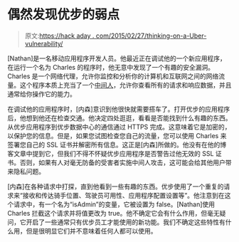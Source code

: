 # 偶然发现优步的弱点

> 原文:[https://hack aday . com/2015/02/27/thinking-on-a-Uber-vulnerability/](https://hackaday.com/2015/02/27/stumbling-upon-an-uber-vulnerability/)

[Nathan]是一名移动应用程序开发人员。他最近正在调试他的一个新应用程序，在运行一个名为 Charles 的程序时，他无意中发现了一个有趣的安全漏洞。Charles 是一个网络代理，允许你监控和分析你的计算机和互联网之间的网络流量。这个程序本质上充当了一个[中间人](http://hackaday.com/2014/12/10/yik-yak-mitm-hack-give-the-dog-a-bone/ "Man in the middle hack")，允许你查看所有的请求和响应数据，并且通常给你操作它的能力。

在调试他的应用程序时，[内森]意识到他很快就需要搭车了。打开优步的应用程序后，他想到他还在检查交通。他决定四处逛逛，看看是否能找到什么有趣的东西。从优步应用程序到优步数据中心的通信通过 HTTPS 完成。这意味着它是加密的，以保护您的信息。但是，如果您试图检查您自己的流量，您可以使用 Charles 来签署您自己的 SSL 证书并解密所有信息。这正是[内森]所做的。他没有在他的博客文章中提到它，但我们不得不怀疑优步应用程序是否警告过他无效的 SSL 证书。否则，如果有人对毫无防备的受害者实施中间人攻击，这可能会给其他用户带来隐私问题。

[内森]在各种请求中打探，直到他看到一些有趣的东西。优步使用了一个重复的请求来“接收和传达骑手位置、驾驶员可用性、应用程序配置设置等”。他注意到在这个请求中，有一个名为“isAdmin”的变量，它被设置为 false。[Nathan]使用 Charles 拦截这个请求并将值更改为 true。他不确定它会有什么作用，但毫无疑问，它开启了一些通常只有优步员工才能使用的新功能。我们不确定这些特性有什么用，但是很明显它们并不意味着任何人都可以使用。